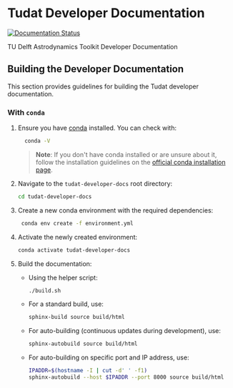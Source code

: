 # Tudat Developer Documentation

[![Documentation Status](https://readthedocs.org/projects/tudat-developer/badge/?version=latest)](https://tudat-developer.readthedocs.io/en/latest/?badge=latest)

TU Delft Astrodynamics Toolkit Developer Documentation

## Building the Developer Documentation

This section provides guidelines for building the Tudat developer
documentation.

### With `conda`

1. Ensure you
   have [conda](https://conda.io/projects/conda/en/latest/user-guide/install/index.html)
   installed. You can check with:
   ```bash
     conda -V
   ```
   > **Note**: If you don't have conda installed or are unsure about it, follow
   the installation guidelines on
   the [official conda installation page](https://conda.io/projects/conda/en/latest/user-guide/install/index.html).

2. Navigate to the `tudat-developer-docs` root directory:
   ```bash
   cd tudat-developer-docs
   ```

3. Create a new conda environment with the required dependencies:
   ```bash
    conda env create -f environment.yml
    ```

4. Activate the newly created environment:
    ```bash
    conda activate tudat-developer-docs
    ```

5. Build the documentation:
    - Using the helper script:
      ```bash
      ./build.sh
      ```
    - For a standard build, use:
      ```bash
      sphinx-build source build/html
      ```
    - For auto-building (continuous updates during development), use:
      ```bash
      sphinx-autobuild source build/html
      ```
    - For auto-building on specific port and IP address, use:
      ```bash
      IPADDR=$(hostname -I | cut -d' ' -f1)
      sphinx-autobuild --host $IPADDR --port 8000 source build/html
      ```
